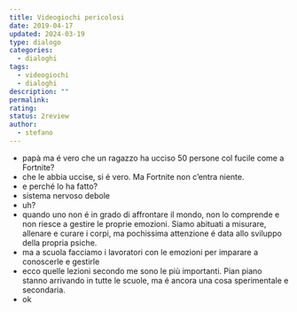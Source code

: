 ```yaml
---
title: Videogiochi pericolosi
date: 2019-04-17
updated: 2024-03-19
type: dialogo
categories:
  - dialoghi
tags:
  - videogiochi
  - dialoghi
description: ""
permalink: 
rating: 
status: 2review
author:
  - stefano
---
```


- papà ma é vero che un ragazzo ha ucciso 50 persone col fucile come a Fortnite?
- che le abbia uccise, si é vero. Ma Fortnite non c’entra niente.
- e perché lo ha fatto?
- sistema nervoso debole
- uh?
- quando uno non é in grado di affrontare il mondo, non lo comprende e non riesce a gestire le proprie emozioni. Siamo abituati a misurare, allenare e curare i corpi, ma pochissima attenzione é data allo sviluppo della propria psiche.
- ma a scuola facciamo i lavoratori con le emozioni per imparare a conoscerle e gestirle
- ecco quelle lezioni secondo me sono le più importanti. Pian piano stanno arrivando in tutte le scuole, ma é ancora una cosa sperimentale e secondaria.
- ok
